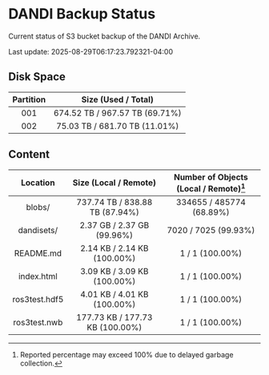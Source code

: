 # DANDI Backup Status

Current status of S3 bucket backup of the DANDI Archive.

Last update: 2025-08-29T06:17:23.792321-04:00

## Disk Space

| Partition | Size (Used / Total)            |
| :---: | :----------------------------: |
| 001   | 674.52 TB / 967.57 TB (69.71%) |
| 002   | 75.03 TB / 681.70 TB (11.01%)  |



## Content

| Location             | Size (Local / Remote)                    | Number of Objects (Local / Remote)[^1]   |
| :------------------: | :--------------------------------------: | :--------------------------------------: |
| blobs/               | 737.74 TB / 838.88 TB (87.94%)           | 334655 / 485774 (68.89%)                 |
| dandisets/           | 2.37 GB / 2.37 GB (99.96%)               | 7020 / 7025 (99.93%)                     |
| README.md            | 2.14 KB / 2.14 KB (100.00%)              | 1 / 1 (100.00%)                          |
| index.html           | 3.09 KB / 3.09 KB (100.00%)              | 1 / 1 (100.00%)                          |
| ros3test.hdf5        | 4.01 KB / 4.01 KB (100.00%)              | 1 / 1 (100.00%)                          |
| ros3test.nwb         | 177.73 KB / 177.73 KB (100.00%)          | 1 / 1 (100.00%)                          |

[^1]: Reported percentage may exceed 100% due to delayed garbage collection.